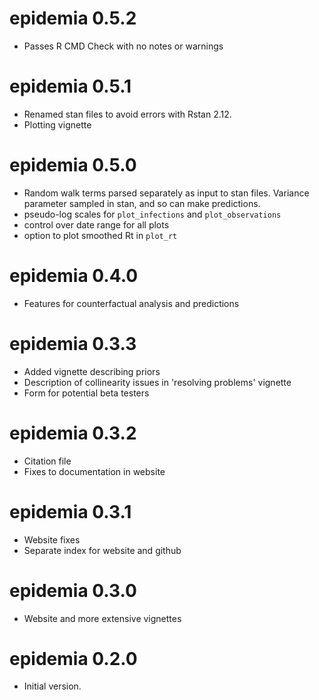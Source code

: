 
# epidemia 0.5.2
* Passes R CMD Check with no notes or warnings

# epidemia 0.5.1
* Renamed stan files to avoid errors with Rstan 2.12.
* Plotting vignette

# epidemia 0.5.0
* Random walk terms parsed separately as input to stan files. Variance parameter sampled in stan, and so can make predictions.
* pseudo-log scales for `plot_infections` and `plot_observations`
* control over date range for all plots
* option to plot smoothed Rt in `plot_rt`

# epidemia 0.4.0
* Features for counterfactual analysis and predictions

# epidemia 0.3.3
* Added vignette describing priors
* Description of collinearity issues in 'resolving problems' vignette
* Form for potential beta testers

# epidemia 0.3.2
* Citation file
* Fixes to documentation in website

# epidemia 0.3.1
* Website fixes
* Separate index for website and github

# epidemia 0.3.0
* Website and more extensive vignettes

# epidemia 0.2.0
* Initial version.
